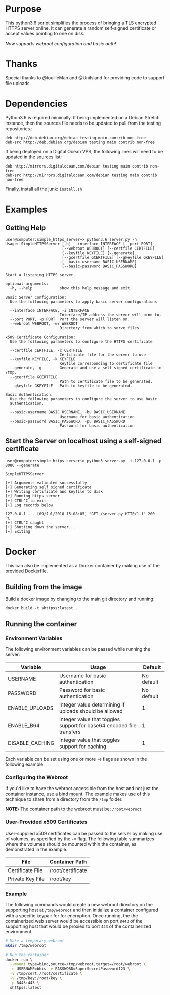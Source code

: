 # Purpose

This python3.6 script simplifies the process of bringing a TLS encrypted HTTPS
server online. It can generate a random self-signed certificate or accept values
pointing to one on disk.

*Now supports webroot configuration and basic auth!*

# Thanks

Special thanks to @touilleMan and @UniIsland for providing code to support
file uploads. 

# Dependencies

Python3.6 is required minimally. If being implemented on a Debian Stretch instance,
then the sources file needs to be updated to pull from the testing repositories.:

```
deb http://deb.debian.org/debian testing main contrib non-free
deb-src http://deb.debian.org/debian testing main contrib non-free
```

If being deployed on a Digital Ocean VPS, the following lines will need to be updated
in the sources list:

```
deb http://mirrors.digitalocean.com/debian testing main contrib non-free
deb-src http://mirrors.digitalocean.com/debian testing main contrib non-free
```

Finally, install all the junk: `install.sh`

# Examples

## Getting Help

```
user@computer:simple_https_server~> python3.6 server.py -h
Usage: SimpleHTTPSServer [-h] --interface INTERFACE [--port PORT]
                         [--webroot WEBROOT] [--certfile CERTFILE]
                         [--keyfile KEYFILE] [--generate]
                         [--gcertfile GCERTFILE] [--gkeyfile GKEYFILE]
                         [--basic-username BASIC_USERNAME]
                         [--basic-password BASIC_PASSWORD]

Start a listening HTTPS server.

optional arguments:
  -h, --help            show this help message and exit

Basic Server Configuration:
  Use the following parameters to apply basic server configurations

  --interface INTERFACE, -i INTERFACE
                        Interface/IP address the server will bind to.
  --port PORT, -p PORT  Port the server will listen on.
  --webroot WEBROOT, -wr WEBROOT
                        Directory from which to serve files.

x509 Certificate Configuration:
  Use the following parameters to configure the HTTPS certificate

  --certfile CERTFILE, -c CERTFILE
                        Certificate file for the server to use
  --keyfile KEYFILE, -k KEYFILE
                        Keyfile corresponding to certificate file
  --generate, -g        Generate and use a self-signed certificate in /tmp.
  --gcertfile GCERTFILE
                        Path to certificate file to be generated.
  --gkeyfile GKEYFILE   Path to keyfile to be generated.

Basic Authentication:
  Use the following parameters to configure the server to use basic
  authentication.

  --basic-username BASIC_USERNAME, -bu BASIC_USERNAME
                        Username for basic authentication
  --basic-password BASIC_PASSWORD, -pu BASIC_PASSWORD
                        Password for basic authentication

```

## Start the Server on localhost using a self-signed certificate

```
user@computer:simple_https_server~> python3 server.py -i 127.0.0.1 -p 8080 --generate

SimpleHTTPSServer

[+] Arguments validated successfully
[+] Generating self signed certificate
[+] Writing certificate and keyfile to disk
[+] Running https server
[+] CTRL^C to exit
[+] Log records below

127.0.0.1 - - [09/Jul/2018 15:08:05] "GET /server.py HTTP/1.1" 200 -
^C
[+] CTRL^C caught
[+] Shutting down the server...
[+] Exiting
```

# Docker

This can also be implemented as a Docker container by making use of the provided
Dockerfile.

## Building from the image

Build a docker image by changing to the main git directory and running:

```
docker build -t shttpss:latest .
```

## Running the container

### Environment Variables

The following environment variables can be passed while running the server:

|Variable|Usage|Default|
|---|---|---|
|USERNAME|Username for basic authentication|No default|
|PASSWORD|Password for basic authentication|No default|
|ENABLE\_UPLOADS|Integer value determining if uploads should be allowed|1|
|ENABLE\_B64|Integer value that toggles support for base64 encoded file transfers|1|
|DISABLE\_CACHING|Integer value that toggles support for caching|1|

Each variable can be set using one or more `-e` flags as shown in the following
example.

### Configuring the Webroot

If you'd like to have the webroot accessible from the host and not just the
container instance, use a [bind mount](https://docs.docker.com/storage/bind-mounts/). 
The example makes use of this technique to share from a directory from the `/tmp`
folder.

**NOTE:** The container path to the webroot must be: `/root/webroot`

### User-Provided x509 Certificates

User-supplied x509 certificates can be passed to the server by making use
of volumes, as specified by the `-v` flag. The following table summarizes
where the volumes should be mounted within the container, as demonstrated
in the example.

|File|Container Path|
|---|---|
|Certificate File|/root/certificate|
|Private Key File|/root/key|

### Example

The following commands would create a new webroot directory on the supporting
host at `/tmp/webroot` and then initialize a container configured with a specific
keypair for for encryption. Once running, the the containerized web server would
be accessible on port `8443` of the supporting host that would be proxied to port
`443` of the containerized environment.

```bash
# Make a temporary webroot
mkdir /tmp/webroot

# Run the container
docker run \
  --mount type=bind,source=/tmp/webroot,target=/root/webroot \
  -e USERNAME=bhis -e PASSWORD=SuperSecretPassword123 \
  -v /tmp/cert:/root/certificate \
  -v /tmp/key:/root/key \
  -p 8443:443 \
  shttpss:latest
```
